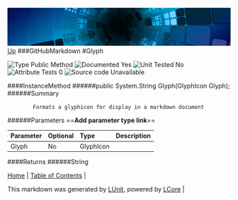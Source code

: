 ![](../Content/LCore-banner-small.png "")
[Up](GitHubMarkdown.md)
###GitHubMarkdown
#Glyph

![Type Public Method](http://b.repl.ca/v1/Type-Public%20Method-lightgrey.png "") ![Documented Yes](http://b.repl.ca/v1/Documented-Yes-brightgreen.png "") ![Unit Tested No](http://b.repl.ca/v1/Unit%20Tested-No-lightgrey.png "") ![Attribute Tests 0](http://b.repl.ca/v1/Attribute%20Tests-0-lightgrey.png "") ![Source code Unavailable](http://b.repl.ca/v1/Source%20code-Unavailable-red.png "")

####InstanceMethod
######public System.String Glyph(GlyphIcon Glyph);
######Summary

            Formats a glyphicon for display in a markdown document
            
######Parameters
==__Add parameter type link__==

Parameter | Optional | Type | Description
:---  | :---  | :---  | :--- 
Glyph | No | GlyphIcon | 

####Returns
######String

[Home](../../README.md) | [Table of Contents](../../TableOfContents.md) | 


This markdown was generated by [LUnit](https://github.com/CodeSingularity/LUnit), powered by [LCore](https://github.com/CodeSingularity/LCore) | 

